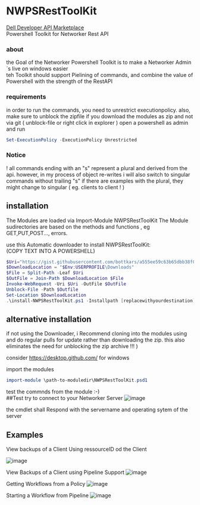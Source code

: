 # NWPSRestToolKit

[Dell Developer API Marketplace](https://developer.dell.com/apis/2378/versions/v3/docs/tutorials/Tutorial-1APIBasics.md)  
Powershell Toolkit for Networker Rest API  
### about
the Goal of the Networker Powershell Toolkit is to make a Networker Admin´s live on windows easier  
teh Toolkit should support Pielining of commands, and combine the value of Powershell with the strength of the RestAPI


### requirements
in order to run the commands, you need to unrestrict executionpolicy.
also, make sure to unblock the zipfile if you download the modules as zip and not via git ( unblock-file or right click in explorer )
open a powershell as admin and run
```powershell
Set-ExecutionPolicy -ExecutionPolicy Unrestricted
```
### Notice
! all commands ending with an "s"  represent a plural and derived from the api. however, in my process of object re-writes i will also switch to singular commands without trailing "s"
if there are examples with the plural, they might change to singular ( eg. clients to client ! )

## installation  
The Modules are loaded via Import-Module NWPSRestToolKit
The Module sudirectories are based on the methods and functions , eg GET,PUT,POST..., errors.

use this Automatic downloader to install NWPSRestToolKit:  
(COPY TEXT INTO A  POWERSHELL)
```Powershell
$Uri="https://gist.githubusercontent.com/bottkars/a555ee59c63b65dbb38f027a547030ba/raw/install-nwpsresttoolkit.ps1"
$DownloadLocation = "$Env:USERPROFILE\Downloads"
$File = Split-Path -Leaf $Uri
$OutFile = Join-Path $DownloadLocation $File
Invoke-WebRequest -Uri $Uri -OutFile $OutFile
Unblock-File -Path $Outfile
Set-Location $DownloadLocation
.\install-NWPSRestToolKit.ps1 -Installpath [replacewithyourdestination]
```
## alternative installation  
if not using the Downloader, i Recommend cloning into the modules using and do regular pulls for update rather than downloading the zip. this also eliminates the need for unblocking the zip archive !!! )

consider https://desktop.github.com/ for windows

import the modules
```powershell
import-module \path-to-moduledir\NWPSRestToolKit.psd1
```

test the commnds from the module :-)  
##Test
try to connect to your Networker Server
![image](https://cloud.githubusercontent.com/assets/8255007/16623331/c5bf023c-439d-11e6-9186-e271953b3285.png)

the cmdlet shall Respond with the servername and operating sytem of the server

## Examples  
View backups of a Client Using ressourceID od the Client

![image](https://cloud.githubusercontent.com/assets/8255007/16623185/37dec11e-439d-11e6-8484-28f60357836a.png)


View Backups of a Client using Pipeline Support
![image](https://cloud.githubusercontent.com/assets/8255007/16623088/d43bd0ca-439c-11e6-85cc-5cac73e6ac8c.png)

Getting Workflows from a Policy
![image](https://cloud.githubusercontent.com/assets/8255007/16629401/cf8e4bde-43b5-11e6-86ba-585abd6ed13c.png)


Starting a Workflow from Pipeline
![image](https://cloud.githubusercontent.com/assets/8255007/16629296/95f61686-43b5-11e6-9a57-feeb75483c6b.png)

